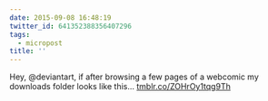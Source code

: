 ```yaml
---
date: 2015-09-08 16:48:19
twitter_id: 641352388356407296
tags:
  - micropost
title: ''
---
```


Hey, @deviantart​, if after browsing a few pages of a webcomic my downloads folder looks like this... [tmblr.co/ZOHrOy1tqg9Th](http://tmblr.co/ZOHrOy1tqg9Th)
